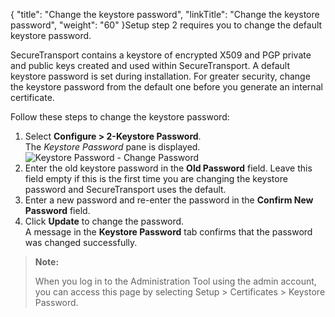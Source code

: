 {
    "title": "Change the keystore password",
    "linkTitle": "Change the keystore password",
    "weight": "60"
}Setup step 2 requires you to change the default keystore password.

<span class="mc-variable axway_variables.Component_Short_Name variable">SecureTransport</span> contains a keystore of encrypted X509 and PGP private and public keys created and used within <span class="mc-variable axway_variables.Component_Short_Name variable">SecureTransport</span>. A default keystore password is set during installation. For greater security, change the keystore password from the default one before you generate an internal certificate.

Follow these steps to change the keystore password:

1.  Select **Configure > 2-Keystore Password**.  
    The *Keystore Password* pane is displayed.  
    <img src="/Images/SecureTransport/keystore_password.png" class="maxWidth" alt="Keystore Password - Change Password" />
2.  Enter the old keystore password in the **Old Password** field. Leave this field empty if this is the first time you are changing the keystore password and <span class="mc-variable axway_variables.Component_Short_Name variable">SecureTransport</span> uses the default.
3.  Enter a new password and re-enter the password in the **Confirm New Password** field.
4.  Click **Update** to change the password.  
    A message in the **Keystore Password** tab confirms that the password was changed successfully.

> **Note:**
>
> When you log in to the Administration Tool using the admin account, you can access this page by selecting Setup &gt; Certificates &gt; Keystore Password.

